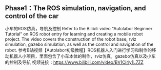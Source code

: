 ## Phase1：The ROS simulation, navigation, and control of the car
小车的ROS仿真，导航及控制
Refer to the Bilibili video "Autolabor Beginner Tutorial" on ROS robot entry for learning and creating a mobile robot project. 
The video covers the construction of the robot base, rviz simulation, gazebo simulation, as well as the control and navigation of the robot.
参考B站视频【Autolabor初级教程】ROS机器人入门进行学习和制作的移动机器人小项目，里面包含了小车本体的制作，rviz仿真，gazebo仿真以及小车的控制及导航
视频链接：https://www.bilibili.com/video/BV1Ci4y1L7ZZ
